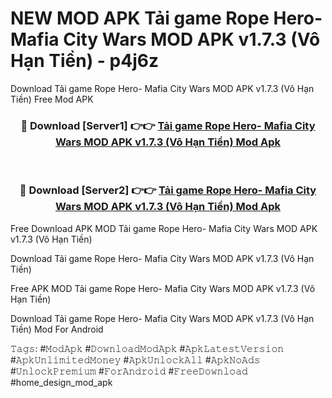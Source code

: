 # NEW MOD APK Tải game Rope Hero- Mafia City Wars MOD APK v1.7.3 (Vô Hạn Tiền) - p4j6z
Download Tải game Rope Hero- Mafia City Wars MOD APK v1.7.3 (Vô Hạn Tiền) Free Mod APK

<div align="center">
<h3>🔴 Download [Server1] 👉👉 <a href="https://apk-comot.site?title=Tải_game_Rope_Hero-_Mafia_City_Wars_MOD_APK_v1.7.3_(Vô_Hạn_Tiền)">Tải game Rope Hero- Mafia City Wars MOD APK v1.7.3 (Vô Hạn Tiền) Mod Apk</a></h3><br>

<h3>🔴 Download [Server2] 👉👉 <a href="https://apk-comot.site?title=Tải_game_Rope_Hero-_Mafia_City_Wars_MOD_APK_v1.7.3_(Vô_Hạn_Tiền)">Tải game Rope Hero- Mafia City Wars MOD APK v1.7.3 (Vô Hạn Tiền) Mod Apk</a></h3>
</div>


Free Download APK MOD Tải game Rope Hero- Mafia City Wars MOD APK v1.7.3 (Vô Hạn Tiền)

Download Tải game Rope Hero- Mafia City Wars MOD APK v1.7.3 (Vô Hạn Tiền) 

Free APK MOD Tải game Rope Hero- Mafia City Wars MOD APK v1.7.3 (Vô Hạn Tiền) 

Download Tải game Rope Hero- Mafia City Wars MOD APK v1.7.3 (Vô Hạn Tiền) Mod For Android

𝚃𝚊𝚐𝚜: #𝙼𝚘𝚍𝙰𝚙𝚔 #𝙳𝚘𝚠𝚗𝚕𝚘𝚊𝚍𝙼𝚘𝚍𝙰𝚙𝚔 #𝙰𝚙𝚔𝙻𝚊𝚝𝚎𝚜𝚝𝚅𝚎𝚛𝚜𝚒𝚘𝚗 #𝙰𝚙𝚔𝚄𝚗𝚕𝚒𝚖𝚒𝚝𝚎𝚍𝙼𝚘𝚗𝚎𝚢 #𝙰𝚙𝚔𝚄𝚗𝚕𝚘𝚌𝚔𝙰𝚕𝚕 #𝙰𝚙𝚔𝙽𝚘𝙰𝚍𝚜 #𝚄𝚗𝚕𝚘𝚌𝚔𝙿𝚛𝚎𝚖𝚒𝚞𝚖 #𝙵𝚘𝚛𝙰𝚗𝚍𝚛𝚘𝚒𝚍 #𝙵𝚛𝚎𝚎𝙳𝚘𝚠𝚗𝚕𝚘𝚊𝚍 #home_design_mod_apk